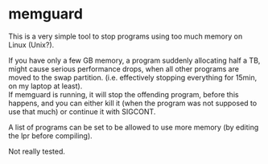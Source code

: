 memguard
============

This is a very simple tool to stop programs using too much memory on Linux (Unix?).

If you have only a few GB memory, a program suddenly allocating half a TB, might cause serious performance drops, when all other programs are moved to the swap partition. (i.e. effectively stopping everything for 15min, on my laptop at least).  
If memguard is running, it will stop the offending program, before this happens, and you can either kill it (when the program was not supposed to use that much) or continue it with SIGCONT.

A list of programs can be set to be allowed to use more memory (by editing the lpr before compiling).

Not really tested.

